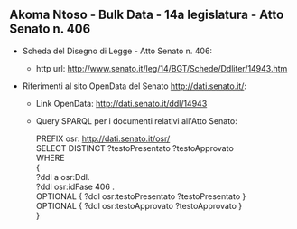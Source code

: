 ## Akoma Ntoso - Bulk Data - 14a legislatura - Atto Senato n. 406 ##

* Scheda del Disegno di Legge - Atto Senato n. 406:
	* http url: http://www.senato.it/leg/14/BGT/Schede/Ddliter/14943.htm

* Riferimenti al sito OpenData del Senato http://dati.senato.it/:
	* Link OpenData: http://dati.senato.it/ddl/14943
	* Query SPARQL per i documenti relativi all'Atto Senato:

        PREFIX osr: <http://dati.senato.it/osr/>  
		SELECT DISTINCT ?testoPresentato ?testoApprovato  
		WHERE  
		{  
		    ?ddl a osr:Ddl.  
		    ?ddl osr:idFase 406 .  
		    OPTIONAL { ?ddl osr:testoPresentato ?testoPresentato }  
		    OPTIONAL { ?ddl osr:testoApprovato ?testoApprovato }  
		}
		